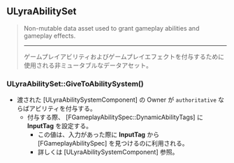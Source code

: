 ## ULyraAbilitySet

> Non-mutable data asset used to grant gameplay abilities and gameplay effects.  
> 
> ----
> ゲームプレイアビリティおよびゲームプレイエフェクトを付与するために使用される非ミュータブルなデータアセット。  


### ULyraAbilitySet::GiveToAbilitySystem()

* 渡された [ULyraAbilitySystemComponent] の Owner が `authoritative` ならばアビリティを付与する。
	* 付与する際、 [FGameplayAbilitySpec::DynamicAbilityTags] に **InputTag** を設定する。
		* この値は、入力があった際に **InputTag** から [FGameplayAbilitySpec] を見つけるのに利用される。
		* 詳しくは [ULyraAbilitySystemComponent] 参照。

